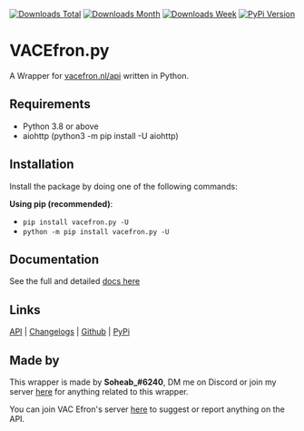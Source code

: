[![Downloads Total](https://pepy.tech/badge/vacefron-py)](https://pepy.tech/project/vacefron-py)
[![Downloads Month](https://pepy.tech/badge/vacefron-py/month)](https://pepy.tech/project/vacefron-py)
[![Downloads Week](https://pepy.tech/badge/vacefron-py/week)](https://pepy.tech/project/vacefron-py)
[![PyPi Version](https://img.shields.io/pypi/v/vacefron.py.svg)](https://pypi.python.org/pypi/vacefron.py/)

# VACEfron.py

A Wrapper for [vacefron.nl/api][base_url] written in Python.

## Requirements

- Python 3.8 or above
- aiohttp (python3 -m pip install -U aiohttp)

## Installation

Install the package by doing one of the following commands:

**Using pip (recommended)**:

- `pip install vacefron.py -U`
- `python -m pip install vacefron.py -U`

## Documentation

See the full and detailed [docs here][docs]

## Links

[API][base_url] | [Changelogs][changelog] | [Github][github] | [PyPi][pypi]

## Made by

This wrapper is made by **Soheab_#6240**, DM me on Discord or join my server [here][discord_mine] for anything related to
this wrapper.

You can join VAC Efron's server [here][discord_vacefron] to suggest or report anything on the API.

[docs]: https://github.com/Soheab/vacefron.py/blob/master/docs.md
[changelog]: https://github.com/Soheab/vacefron.py/blob/master/changelog.md
[base_url]: https://vacefron.nl/api/
[github]: https://github.com/Soheab/vacefron.py
[pypi]: https://pypi.org/project/vacefron.py/
[discord_vacefron]: https://discord.gg/xJ2HRxZ
[discord_mine]: https://discord.gg/yCzcfju


